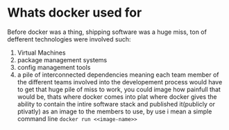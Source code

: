 # Whats docker used for

Before docker was a thing, shipping software was a huge miss, ton of defferent technologies 
were involved such:
 1. Virtual Machines
 2. package management systems
 3. config management tools
 4. a pile of interconnected dependencies
meaning each team member of the different teams involved into the developement process would
have to get that huge pile of miss to work, you could image how painfull that would be,
thats where docker comes into plat where docker gives the ability to contain the intire 
software stack and published it(publicly or ptivatly) as an image to the members to use,
by use i mean a simple command line ``` docker run <<image-name>> ```
